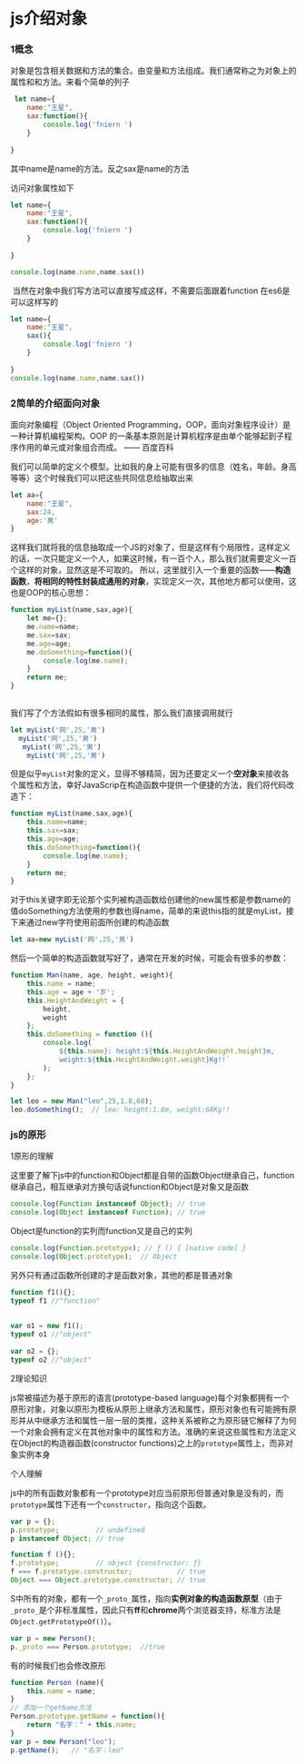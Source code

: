 # js介绍对象

### 1概念

对象是包含相关数据和方法的集合。由变量和方法组成。我们通常称之为对象上的属性和和方法。来看个简单的列子

```js
 let name={
    name:"王星",
    sax:function(){
        console.log('fniern ')
    }
    
}
```

  其中name是name的方法。反之sax是name的方法

访问对象属性如下

```js
let name={
    name:"王星",
    sax:function(){
        console.log('fniern ')
    }
    
}

console.log(name.name,name.sax())
```

​     当然在对象中我们写方法可以直接写成这样，不需要后面跟着function 在es6是可以这样写的

```js
let name={
    name:"王星",
    sax(){
        console.log('fniern ')
    }
    
}
console.log(name.name,name.sax())
```

### 2简单的介绍面向对象

面向对象编程（Object Oriented Programming，OOP，面向对象程序设计）是一种计算机编程架构。OOP 的一条基本原则是计算机程序是由单个能够起到子程序作用的单元或对象组合而成。 —— 百度百科

我们可以简单的定义个模型。比如我的身上可能有很多的信息（姓名，年龄。身高等等）这个时候我们可以把这些共同信息给抽取出来

```js
let aa={
    name:"王星",
    sax:24,
    age:'男'
}
```

这样我们就将我的信息抽取成一个JS的对象了，但是这样有个局限性，这样定义的话，一次只能定义一个人，如果这时候，有一百个人，那么我们就需要定义一百个这样的对象，显然这是不可取的。
所以，这里就引入一个重要的函数——**构造函数**，**将相同的特性封装成通用的对象**，实现定义一次，其他地方都可以使用，这也是OOP的核心思想：

```js
function myList(name,sax,age){
    let me={};
    me.name=name;
    me.sax=sax;
    me.age=age;
    me.doSomething=function(){
        console.log(me.name);
    }
    return me;
}
 
```

  我们写了个方法假如有很多相同的属性，那么我们直接调用就行

```js
let myList('网',25,'男')
  myList('网',25,'男')
   myList('网',25,'男')
    myList('网',25,'男')
```

但是似乎`myList`对象的定义，显得不够精简，因为还要定义一个**空对象**来接收各个属性和方法，幸好JavaScrip在构造函数中提供一个便捷的方法，我们将代码改造下：

```js
function myList(name,sax,age){
    this.name=name;
    this.sax=sax;
    this.age=age;
    this.doSomething=function(){
        console.log(me.name);
    }
    return me;
}
```

对于this关键字即无论那个实列被构造函数给创建他的new属性都是参数name的值doSomething方法使用的参数也得name，简单的来说this指的就是myList，接下来通过new字符使用前面所创建的构造函数

```js
let aa=new myList('网',25,'男')
```

然后一个简单的构造函数就写好了，通常在开发的时候，可能会有很多的参数：

```js
function Man(name, age, height, weight){
    this.name = name;
    this.age = age + '岁';
    this.HeightAndWeight = {
        height,
        weight
    };
    this.doSomething = function (){
        console.log(`
            ${this.name}: height:${this.HeightAndWeight.height}m, 
            weight:${this.HeightAndWeight.weight}Kg!!`
        );
    };
}

let leo = new Man("leo",25,1.8,68);
leo.doSomething();  // leo: height:1.8m, weight:68Kg!!
```

### js的原形

1原形的理解

这里要了解下js中的function和Object都是自带的函数Object继承自己，function继承自己，相互继承对方换句话说function和Object是对象又是函数

```js
console.log(Function instanceof Object); // true
console.log(Object instanceof Function); // true
```

Object是function的实列而function又是自己的实列

```js
console.log(Function.prototype); // ƒ () { [native code] }
console.log(Object.prototype);  // Object
```

另外只有通过函数所创建的才是函数对象，其他的都是普通对象

```js
function f1(){};
typeof f1 //"function"
 
 
var o1 = new f1();
typeof o1 //"object"
 
var o2 = {};
typeof o2 //"object"
```

2理论知识

js常被描述为基于原形的语言(prototype-based language)每个对象都拥有一个原形对象，对象以原形为模板从原形上继承方法和属性，原形对象也有可能拥有原形并从中继承方法和属性一层一层的类推，这种关系被称之为原形链它解释了为何一个对象会拥有定义在其他对象中的属性和方法。准确的来说这些属性和方法定义在Object的构造器函数(constructor functions)之上的`prototype`属性上，而非对象实例本身

个人理解

js中的所有函数对象都有一个prototype对应当前原形但普通对象是没有的，而`prototype`属性下还有一个`constructor`，指向这个函数。

```js
var p = {};
p.prototype;         // undefined
p instanceof Object; // true

function f (){}; 
f.prototype;         // object {constructor: ƒ}
f === f.prototype.constructor;           // true
Object === Object.prototype.constructor; // true
```

S中所有的对象，都有一个`_proto_`属性，指向**实例对象的构造函数原型**（由于`_proto_`是个非标准属性，因此只有**ff**和**chrome**两个浏览器支持，标准方法是`Object.getPrototypeOf()`）。

```js
var p = new Person(); 
p._proto === Person.prototype;  //true
```

有的时候我们也会修改原形

```js
function Person (name){
    this.name = name;
}
// 添加一个getName方法
Person.prototype.getName = function(){
    return "名字：" + this.name;
}
var p = new Person("leo"); 
p.getName();   // "名字：leo"
```

